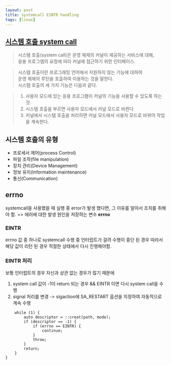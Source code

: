 ```yaml
---
layout: post
title: systemcall EINTR handling
tags: [linux]
---
```


## [시스템 호출 system call][1]
> 시스템 호출(system call)은 운영 체제의 커널이 제공하는 서비스에 대해,  
> 응용 프로그램의 요청에 따라 커널에 접근하기 위한 인터페이스.

> 시스템 호출이란 프로그래밍 언어에서 지원하지 않는 기능에 대하여  
> 운영 체제의 루틴을 호출하여 이용하는 것을 말한다.  
> 시스템 호출의 세 가지 기능은 다음과 같다.

> 1. 사용자 모드에 있는 응용 프로그램이 커널의 기능을 사용할 수 있도록 하는 것.
> 2. 시스템 호출을 부르면 사용자 모드에서 커널 모드로 바뀐다
> 3. 커널에서 시스템 호출을 처리하면 커널 모드에서 사용자 모드로 바뀌어 작업을 계속한다.


## 시스템 호출의 유형

- 프로세서 제어(process Control)
- 파일 조작(file manipulation)
- 장치 관리(Device Management)
- 정보 유지(Information maintenance)
- 통신(Communication)

## errno
systemcall을 사용했을 때 실행 중 error가 발생 했다면, 그 이유를 알아서 조치를 취해야 함.
=> 에러에 대한 발생 원인을 저장하는 변수 **errno**

### EINTR
errno 값 중 하나로 systemcall 수행 중 인터럽트가 걸려 수행이 중단 된 경우
따라서 해당 값이 리턴 된 경우 적절한 상태에서 다시 진행해야함.

### EINTR 처리
보통 인터럽트의 경우 자신과 상관 없는 경우가 많기 때문에
1. system call 값이 -1이 return 되는 경우 && EINTR 이면 다시 system call을 수행
2. signal 처리를 변경 -> sigaction에 SA_RESTART 옵션을 지정하여 자동적으로 계속 수행

```
	while (1) {
		auto descriptor = ::creat(path, mode);
		if (descriptor == -1) {
			if (errno == EINTR) {
				continue;
			}
			throw;
		}
		return;
	}
}
```

[1]:https://ko.wikipedia.org/wiki/%EC%8B%9C%EC%8A%A4%ED%85%9C_%ED%98%B8%EC%B6%9C
